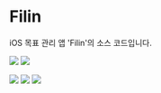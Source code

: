# Filin
iOS 목표 관리 앱 'Filin'의 소스 코드입니다.

![](https://img.shields.io/badge/iOS-13.0+-lightgrey?style=flat-square&logo=apple&labelColor=000000)
![](https://img.shields.io/badge/iPadOS-13.0+-lightgrey?style=flat-square&logo=apple&labelColor=000000)

![](https://img.shields.io/badge/Swift-5.3-orange?style=flat-square&logo=swift&labelColor=EEEEEE)
![](https://img.shields.io/badge/gitmoji-%20😜%20😍-FFDD67.svg?style=flat-square&labelColor=EEEEEE&link=https://gitmoji.dev)
![](https://img.shields.io/badge/Xcode-12.4-informational?style=flat-square&logo=xcode&labelColor=EEEEEE)
